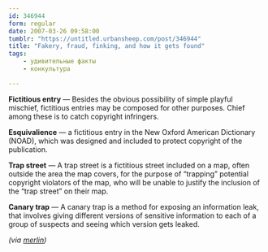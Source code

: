 ```yaml
---
id: 346944
form: regular
date: 2007-03-26 09:58:00
tumblr: "https://untitled.urbansheep.com/post/346944"
title: "Fakery, fraud, finking, and how it gets found"
tags:
    - удивительные факты
    - конкультура

---
```


<p><b>Fictitious entry</b> — Besides the obvious possibility of simple playful mischief, fictitious entries may be composed for other purposes. Chief among these is to catch copyright infringers.</p>

<p><b>Esquivalience</b> — a fictitious entry in the New Oxford American Dictionary (NOAD), which was designed and included to protect copyright of the publication.</p>

<p><b>Trap street</b> — A trap street is a fictitious street included on a map, often outside the area the map covers, for the purpose of “trapping” potential copyright violators of the map, who will be unable to justify the inclusion of the “trap street” on their map.</p>

<p><b>Canary trap</b> — A canary trap is a method for exposing an information leak, that involves giving different versions of sensitive information to each of a group of suspects and seeing which version gets leaked.</p>

<p><em>(via <a href="http://merlin.tumblr.com/post/328655">merlin</a>)</em></p>

